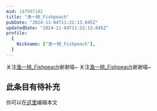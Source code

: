 ```yaml
---
mid: 187907182
title: "渔一桃_Fishpeach"
pubDate: "2024-11-04T11:22:13.845Z"
updatedDate: "2024-11-04T11:22:13.845Z"
profile:
  {
    Nickname: ["渔一桃_Fishpeach"],
  }
---
```


关注[渔一桃_Fishpeach](https://space.bilibili.com/187907182)谢谢喵~ 关注[渔一桃_Fishpeach](https://space.bilibili.com/187907182)谢谢喵~

## 此条目有待补充
你可以在[这里](https://github.com/Yuhanawa/VTuber.ICU-Content/edit/master/v/渔一桃_Fishpeach/index.md)编辑本文
